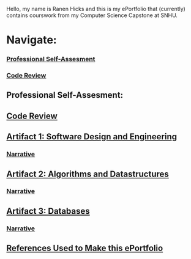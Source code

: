 <!-- (Github basic writing and formatting syntax, n.d.; Mendelssohn, 2022) -->
Hello, my name is Ranen Hicks and this is my ePortfolio that (currently) contains courswork from my Computer Science Capstone at SNHU.

# Navigate:
### [Professional Self-Assesment](#professional-self-assesment-1)
### [Code Review](#codereview)

## Professional Self-Assesment:

## [Code Review](https://www.youtube.com/watch?v=fLZz_yEud5Q)


## [Artifact 1: Software Design and Engineering](Engineering.md)

### [Narrative](https://docs.google.com/document/d/1-sVM5UqeYbytaSxauqQEcnBLY51JZtqr/edit?usp=sharing&ouid=114962371169660708666&rtpof=true&sd=true)
        
             

## [Artifact 2: Algorithms and Datastructures](Algorithms.md)

### [Narrative](https://docs.google.com/document/d/1NSoZREICZDcPIcjU1PmuWKeQBmi3bMAs/edit?usp=sharing&ouid=114962371169660708666&rtpof=true&sd=true)



## [Artifact 3: Databases](Databases.md)
### [Narrative](https://docs.google.com/document/d/1i40NuZvJ8LBNT6MIDEk0djsgqMlYcoq4/edit?usp=sharing&ouid=114962371169660708666&rtpof=true&sd=true)

## [References Used to Make this ePortfolio](https://docs.google.com/document/d/10tcO9LBiJUnxnEvLL6yUBRigKrY8qpbuSsRe_rvs95M/edit?usp=sharing)

